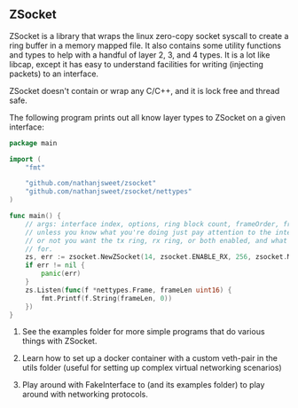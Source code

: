 ZSocket
-------
ZSocket is a library that wraps the linux zero-copy socket syscall to create a ring buffer in a memory mapped file.
It also contains some utility functions and types to help with a handful of layer 2, 3, and 4 types.
It is a lot like libcap, except it has easy to understand facilities for writing (injecting packets) to an interface.

ZSocket doesn't contain or wrap any C/C++, and it is lock free and thread safe.

The following program prints out all know layer types to ZSocket on a given interface:
```go
package main

import (
	"fmt"

	"github.com/nathanjsweet/zsocket"
	"github.com/nathanjsweet/zsocket/nettypes"
)

func main() {
	// args: interface index, options, ring block count, frameOrder, framesInBlock packet types
	// unless you know what you're doing just pay attention to the interface index, whether
	// or not you want the tx ring, rx ring, or both enabled, and what nettype you are listening
	// for.
	zs, err := zsocket.NewZSocket(14, zsocket.ENABLE_RX, 256, zsocket.MAX_ORDER, 4, nettypes.All)
	if err != nil {
		panic(err)
	}
	zs.Listen(func(f *nettypes.Frame, frameLen uint16) {
		fmt.Printf(f.String(frameLen, 0))
	})
}
```

1. See the examples folder for more simple programs that do various things with ZSocket.

2. Learn how to set up a docker container with a custom veth-pair in the utils folder (useful for setting up
complex virtual networking scenarios)

3. Play around with FakeInterface to (and its examples folder) to play around with networking protocols.